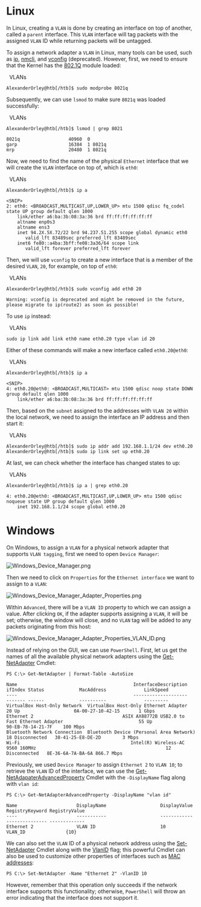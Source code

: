 # Linux 

In Linux, creating a `VLAN` is done by creating an interface on top of another, called a `parent` interface. This `VLAN` interface will tag packets with the assigned `VLAN` ID while returning packets will be untagged.

To assign a network adapter a `VLAN` in Linux, many tools can be used, such as [ip](https://man7.org/linux/man-pages/man8/ip.8.html), [nmcli](https://linux.die.net/man/1/nmcli), and [vconfig](https://linux.die.net/man/8/vconfig) (deprecated). However, first, we need to ensure that the Kernel has the [802.1Q](https://elixir.bootlin.com/linux/v6.4.7/source/net/8021q/vlan.c) module loaded:

  VLANs

```shell-session
AlexanderOrley@htb[/htb]$ sudo modprobe 8021q
```

Subsequently, we can use `lsmod` to make sure `8021q` was loaded successfully:

  VLANs

```shell-session
AlexanderOrley@htb[/htb]$ lsmod | grep 8021

8021q                  40960  0
garp                   16384  1 8021q
mrp                    20480  1 8021q
```

Now, we need to find the name of the physical `Ethernet` interface that we will create the `VLAN` interface on top of, which is `eth0`:

  VLANs

```shell-session
AlexanderOrley@htb[/htb]$ ip a

<SNIP>
2: eth0: <BROADCAST,MULTICAST,UP,LOWER_UP> mtu 1500 qdisc fq_codel state UP group default qlen 1000
    link/ether a6:ba:3b:08:3a:36 brd ff:ff:ff:ff:ff:ff
    altname enp0s3
    altname ens3
    inet 94.2X.5X.72/22 brd 94.237.51.255 scope global dynamic eth0
       valid_lft 83489sec preferred_lft 83489sec
    inet6 fe80::a4ba:3bff:fe08:3a36/64 scope link 
       valid_lft forever preferred_lft forever
```

Then, we will use `vconfig` to create a new interface that is a member of the desired `VLAN`, `20`, for example, on top of `eth0`:

  VLANs

```shell-session
AlexanderOrley@htb[/htb]$ sudo vconfig add eth0 20

Warning: vconfig is deprecated and might be removed in the future, please migrate to ip(route2) as soon as possible!
```

To use `ip` instead:

  VLANs

```shell-session
sudo ip link add link eth0 name eth0.20 type vlan id 20
```

Either of these commands will make a new interface called `eth0.20@eth0`:

  VLANs

```shell-session
AlexanderOrley@htb[/htb]$ ip a

<SNIP>
4: eth0.20@eth0: <BROADCAST,MULTICAST> mtu 1500 qdisc noop state DOWN group default qlen 1000
    link/ether a6:ba:3b:08:3a:36 brd ff:ff:ff:ff:ff:ff
```

Then, based on the `subnet` assigned to the addresses with `VLAN 20` within the local network, we need to assign the interface an IP address and then start it:

  VLANs

```shell-session
AlexanderOrley@htb[/htb]$ sudo ip addr add 192.168.1.1/24 dev eth0.20
AlexanderOrley@htb[/htb]$ sudo ip link set up eth0.20
```

At last, we can check whether the interface has changed states to up:

  VLANs

```shell-session
AlexanderOrley@htb[/htb]$ ip a | grep eth0.20

4: eth0.20@eth0: <BROADCAST,MULTICAST,UP,LOWER_UP> mtu 1500 qdisc noqueue state UP group default qlen 1000
    inet 192.168.1.1/24 scope global eth0.20
```

# Windows 

On Windows, to assign a `VLAN` for a physical network adapter that supports `VLAN tagging`, first we need to open `Device Manager`:

![Windows_Device_Manager.png](https://academy.hackthebox.com/storage/modules/34/Windows_Device_Manager.png)

Then we need to click on `Properties` for the `Ethernet interface` we want to assign to a `VLAN`:

![Windows_Device_Manager_Adapter_Properties.png](https://academy.hackthebox.com/storage/modules/34/Windows_Device_Manager_Adapter_Properties.png)

Within `Advanced`, there will be a `VLAN ID` property to which we can assign a value. After clicking `OK`, if the adapter supports assigning a `VLAN`, it will be set; otherwise, the window will close, and no `VLAN` tag will be added to any packets originating from this host:

![Windows_Device_Manager_Adapter_Properties_VLAN_ID.png](https://academy.hackthebox.com/storage/modules/34/Windows_Device_Manager_Adapter_Properties_VLAN_ID.png)

Instead of relying on the GUI, we can use `PowerShell`. First, let us get the names of all the available physical network adapters using the [Get-NetAdapter](https://learn.microsoft.com/en-us/powershell/module/netadapter/get-netadapter?view=windowsserver2022-ps) Cmdlet:


```powershell-session
PS C:\> Get-NetAdapter | Format-Table -AutoSize

Name                                           InterfaceDescription                                                          ifIndex Status             MacAddress              LinkSpeed
----                                           --------------------                                                          ------- ------             ----------              ---------
VirtualBox Host-Only Network  VirtualBox Host-Only Ethernet Adapter                                        20 Up                    0A-00-27-10-42-15       1 Gbps
Ethernet 2                                 ASIX AX88772B USB2.0 to Fast Ethernet Adapter                            55 Up                    90-EB-78-14-21-7F    100 Mbps
Bluetooth Network Connection  Bluetooth Device (Personal Area Network)                                   18 Disconnected   38-41-25-E8-DE-2D        3 Mbps
Wi-Fi                                         Intel(R) Wireless-AC 9560 160MHz                                                12 Disconnected   8E-36-6A-7A-BA-6A 866.7 Mbps
```

Previously, we used `Device Manager` to assign `Ethernet 2` to `VLAN 10`; to retrieve the `VLAN` ID of the interface, we can use the [Get-NetAdapaterAdvancedProperty](https://learn.microsoft.com/en-us/powershell/module/netadapter/get-netadapteradvancedproperty?view=windowsserver2022-ps) Cmdlet with the `-DisplayName` flag along with `vlan id`:

```powershell-session
PS C:\> Get-NetAdapterAdvancedProperty -DisplayName "vlan id"

Name                      DisplayName                    DisplayValue                   RegistryKeyword RegistryValue
----                      -----------                    ------------                   --------------- -------------
Ethernet 2                VLAN ID                        10                                     VLAN_ID               {10}
```

We can also set the `VLAN` ID of a physical network address using the [Set-NetAdapter](https://learn.microsoft.com/en-us/powershell/module/netadapter/set-netadapter?view=windowsserver2022-ps) Cmdlet along with the [VlanID](https://learn.microsoft.com/en-us/powershell/module/netadapter/set-netadapter?view=windowsserver2022-ps#-vlanid) flag; this powerful Cmdlet can also be used to customize other properties of interfaces such as [MAC addresses](https://learn.microsoft.com/en-us/powershell/module/netadapter/set-netadapter?view=windowsserver2022-ps#-macaddress):

```powershell-session
PS C:\> Set-NetAdapter -Name "Ethernet 2" -VlanID 10
```

However, remember that this operation only succeeds if the network interface supports this functionality; otherwise, `PowerShell` will throw an error indicating that the interface does not support it.